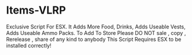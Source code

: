 # Items-VLRP
Exclusive Script For ESX. It Adds More Food, Drinks, Adds Useable Vests, Adds Useable Ammo Packs. To Add To Store   Please DO NOT sale , copy , Rerelease , share of any kind to anybody  This Script Requires ESX to be installed correctly!
